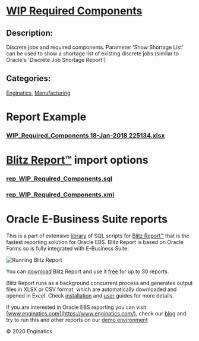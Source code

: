 # [WIP Required Components](https://www.enginatics.com/reports/wip-required-components)
## Description: 
Discrete jobs and required components.
Parameter 'Show Shortage List' can be used to show a shortage list of existing discrete jobs (similar to Oracle's 'Discrete Job Shortage Report')
## Categories: 
[Enginatics](https://www.enginatics.com/library/?pg=1&category[]=Enginatics), [Manufacturing](https://www.enginatics.com/library/?pg=1&category[]=Manufacturing)
# Report Example
### [WIP_Required_Components 18-Jan-2018 225134.xlsx](https://www.enginatics.com/example/wip-required-components)
# [Blitz Report™](https://www.enginatics.com/blitz-report) import options
### [rep_WIP_Required_Components.sql](https://www.enginatics.com/export/wip-required-components)
### [rep_WIP_Required_Components.xml](https://www.enginatics.com/xml/wip-required-components)
# Oracle E-Business Suite reports

This is a part of extensive [library](https://www.enginatics.com/library/) of SQL scripts for [Blitz Report™](https://www.enginatics.com/blitz-report/) that is the fastest reporting solution for Oracle EBS. Blitz Report is based on Oracle Forms so is fully integrated with E-Business Suite. 

![Running Blitz Report](https://www.enginatics.com/wp-content/uploads/2018/01/Running-blitz-report.png) 

You can [download](https://www.enginatics.com/download/) Blitz Report and use it [free](https://www.enginatics.com/pricing/) for up to 30 reports. 

Blitz Report runs as a background concurrent process and generates output files in XLSX or CSV format, which are automatically downloaded and opened in Excel. Check [installation](https://www.enginatics.com/installation-guide/) and [user](https://www.enginatics.com/user-guide/) guides for more details.

If you are interested in Oracle EBS reporting you can visit [www.enginatics.com](https://www.enginatics.com/), check our [blog](https://www.enginatics.com/blog) and try to run this and other reports on our [demo environment](http://demo.enginatics.com/)

© 2020 Enginatics